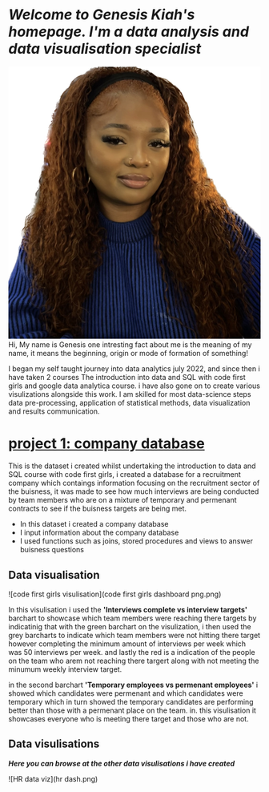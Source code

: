 #  *Welcome to Genesis Kiah's homepage. I'm a data analysis and data visualisation specialist*
![Genesis Kiah](IMG_8253.jpg) Hi, My name is Genesis one intresting fact about me is the meaning of my name, it means the beginning, origin or mode of formation of something! 

I began my self taught journey into data analytics july 2022, and since then i have taken 2 courses The introduction into data and SQL with code first girls and google data analytica course. i have also gone on to create various visulizations alongside this work. I am skilled for most data-science steps data pre-processing, application of statistical methods, data visualization and results communication.


# [project 1: company database](https://github.com/Genesiskiah/company-)

This is the dataset i created whilst undertaking the introduction to data and SQL course with code first girls, i created a database for a recruitment company which contaings information focusing on the recruitment sector of the buisness, it was made to see how much interviews are being conducted by team members who are on a mixture of temporary and permenant contracts to see if the buisness targets are being met. 

* In this dataset i created a company database 
* I input information about the company database 
* I used functions such as joins, stored procedures and views to answer buisness questions 

## Data visualisation 
![code first girls visulisation](code first girls dashboard png.png) 

In this visulisation i used the **'Interviews complete vs interview targets'** barchart to showcase which team members were reaching there targets by indicatinig that with the green barchart on the visulization, i then used the grey barcharts to indicate which team members were not hitting there target however completing the minimum amount of interviews per week which was 50 interviews per week. and lastly the red is a indication of the people on the team who arem not reaching there targert along with not meeting the minumum weekly interview target. 

in the second barchart **'Temporary employees vs permenant employees'** i showed which candidates were permenant and which candidates were temporary which in turn showed the temporary candidates are performing better than those with a permenant place on the team. in. this visulisation it showcases everyone who is meeting there target and those who are not. 

## Data visulisations 

***Here you can browse at the other data visulisations i have created***

![HR data viz](hr dash.png)

